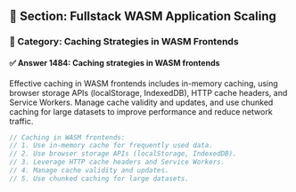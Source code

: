 ## 📘 Section: Fullstack WASM Application Scaling
### 🔹 Category: Caching Strategies in WASM Frontends
#### ✅ Answer 1484: Caching strategies in WASM frontends

Effective caching in WASM frontends includes in-memory caching, using browser storage APIs (localStorage, IndexedDB), HTTP cache headers, and Service Workers. Manage cache validity and updates, and use chunked caching for large datasets to improve performance and reduce network traffic.

```rust
// Caching in WASM frontends:
// 1. Use in-memory cache for frequently used data.
// 2. Use browser storage APIs (localStorage, IndexedDB).
// 3. Leverage HTTP cache headers and Service Workers.
// 4. Manage cache validity and updates.
// 5. Use chunked caching for large datasets.
```
